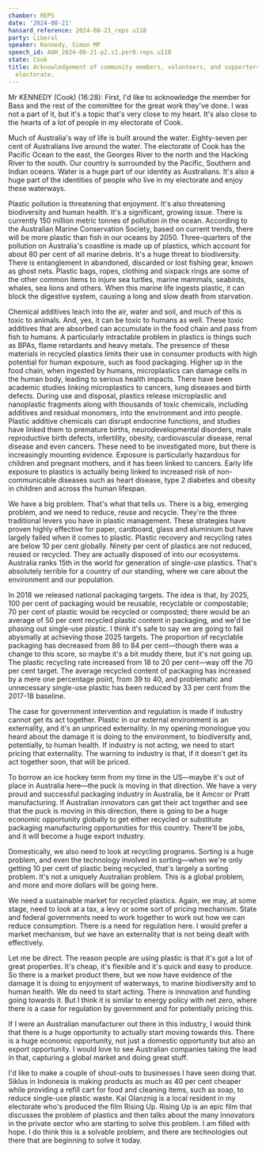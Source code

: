 ```yaml
---
chamber: REPS
date: '2024-08-21'
hansard_reference: 2024-08-21_reps u118
party: Liberal
speaker: Kennedy, Simon MP
speech_id: AUH_2024-08-21-p2.s1.per0.reps.u118
state: Cook
title: Acknowledgement of community members, volunteers, and supporters in the Cook
  electorate.
---
```


Mr KENNEDY (Cook) (16:28): First, I'd like to acknowledge the member for Bass and the rest of the committee for the great work they've done. I was not a part of it, but it's a topic that's very close to my heart. It's also close to the hearts of a lot of people in my electorate of Cook.

Much of Australia's way of life is built around the water. Eighty-seven per cent of Australians live around the water. The electorate of Cook has the Pacific Ocean to the east, the Georges River to the north and the Hacking River to the south. Our country is surrounded by the Pacific, Southern and Indian oceans. Water is a huge part of our identity as Australians. It's also a huge part of the identities of people who live in my electorate and enjoy these waterways.

Plastic pollution is threatening that enjoyment. It's also threatening biodiversity and human health. It's a significant, growing issue. There is currently 150 million metric tonnes of pollution in the ocean. According to the Australian Marine Conservation Society, based on current trends, there will be more plastic than fish in our oceans by 2050. Three-quarters of the pollution on Australia's coastline is made up of plastics, which account for about 80 per cent of all marine debris. It's a huge threat to biodiversity. There is entanglement in abandoned, discarded or lost fishing gear, known as ghost nets. Plastic bags, ropes, clothing and sixpack rings are some of the other common items to injure sea turtles, marine mammals, seabirds, whales, sea lions and others. When this marine life ingests plastic, it can block the digestive system, causing a long and slow death from starvation.

Chemical additives leach into the air, water and soil, and much of this is toxic to animals. And, yes, it can be toxic to humans as well. These toxic additives that are absorbed can accumulate in the food chain and pass from fish to humans. A particularly intractable problem in plastics is things such as BPAs, flame retardants and heavy metals. The presence of these materials in recycled plastics limits their use in consumer products with high potential for human exposure, such as food packaging. Higher up in the food chain, when ingested by humans, microplastics can damage cells in the human body, leading to serious health impacts. There have been academic studies linking microplastics to cancers, lung diseases and birth defects. During use and disposal, plastics release microplastic and nanoplastic fragments along with thousands of toxic chemicals, including additives and residual monomers, into the environment and into people. Plastic additive chemicals can disrupt endocrine functions, and studies have linked them to premature births, neurodevelopmental disorders, male reproductive birth defects, infertility, obesity, cardiovascular disease, renal disease and even cancers. These need to be investigated more, but there is increasingly mounting evidence. Exposure is particularly hazardous for children and pregnant mothers, and it has been linked to cancers. Early life exposure to plastics is actually being linked to increased risk of non-communicable diseases such as heart disease, type 2 diabetes and obesity in children and across the human lifespan.

We have a big problem. That's what that tells us. There is a big, emerging problem, and we need to reduce, reuse and recycle. They're the three traditional levers you have in plastic management. These strategies have proven highly effective for paper, cardboard, glass and aluminium but have largely failed when it comes to plastic. Plastic recovery and recycling rates are below 10 per cent globally. Ninety per cent of plastics are not reduced, reused or recycled. They are actually disposed of into our ecosystems. Australia ranks 15th in the world for generation of single-use plastics. That's absolutely terrible for a country of our standing, where we care about the environment and our population.

In 2018 we released national packaging targets. The idea is that, by 2025, 100 per cent of packaging would be reusable, recyclable or compostable; 70 per cent of plastic would be recycled or composted; there would be an average of 50 per cent recycled plastic content in packaging, and we'd be phasing out single-use plastic. I think it's safe to say we are going to fail abysmally at achieving those 2025 targets. The proportion of recyclable packaging has decreased from 86 to 84 per cent—though there was a change to this score, so maybe it's a bit muddy there, but it's not going up. The plastic recycling rate increased from 18 to 20 per cent—way off the 70 per cent target. The average recycled content of packaging has increased by a mere one percentage point, from 39 to 40, and problematic and unnecessary single-use plastic has been reduced by 33 per cent from the 2017-18 baseline.

The case for government intervention and regulation is made if industry cannot get its act together. Plastic in our external environment is an externality, and it's an unpriced externality. In my opening monologue you heard about the damage it is doing to the environment, to biodiversity and, potentially, to human health. If industry is not acting, we need to start pricing that externality. The warning to industry is that, if it doesn't get its act together soon, that will be priced.

To borrow an ice hockey term from my time in the US—maybe it's out of place in Australia here—the puck is moving in that direction. We have a very proud and successful packaging industry in Australia, be it Amcor or Pratt manufacturing. If Australian innovators can get their act together and see that the puck is moving in this direction, there is going to be a huge economic opportunity globally to get either recycled or substitute packaging manufacturing opportunities for this country. There'll be jobs, and it will become a huge export industry.

Domestically, we also need to look at recycling programs. Sorting is a huge problem, and even the technology involved in sorting—when we're only getting 10 per cent of plastic being recycled, that's largely a sorting problem. It's not a uniquely Australian problem. This is a global problem, and more and more dollars will be going here.

We need a sustainable market for recycled plastics. Again, we may, at some stage, need to look at a tax, a levy or some sort of pricing mechanism. State and federal governments need to work together to work out how we can reduce consumption. There is a need for regulation here. I would prefer a market mechanism, but we have an externality that is not being dealt with effectively.

Let me be direct. The reason people are using plastic is that it's got a lot of great properties. It's cheap, it's flexible and it's quick and easy to produce. So there is a market product there, but we now have evidence of the damage it is doing to enjoyment of waterways, to marine biodiversity and to human health. We do need to start acting. There is innovation and funding going towards it. But I think it is similar to energy policy with net zero, where there is a case for regulation by government and for potentially pricing this.

If I were an Australian manufacturer out there in this industry, I would think that there is a huge opportunity to actually start moving towards this. There is a huge economic opportunity, not just a domestic opportunity but also an export opportunity. I would love to see Australian companies taking the lead in that, capturing a global market and doing great stuff.

I'd like to make a couple of shout-outs to businesses I have seen doing that. Siklus in Indonesia is making products as much as 40 per cent cheaper while providing a refill cart for food and cleaning items, such as soap, to reduce single-use plastic waste. Kal Glanznig is a local resident in my electorate who's produced the film Rising Up. Rising Up is an epic film that discusses the problem of plastics and then talks about the many innovators in the private sector who are starting to solve this problem. I am filled with hope. I do think this is a solvable problem, and there are technologies out there that are beginning to solve it today.
